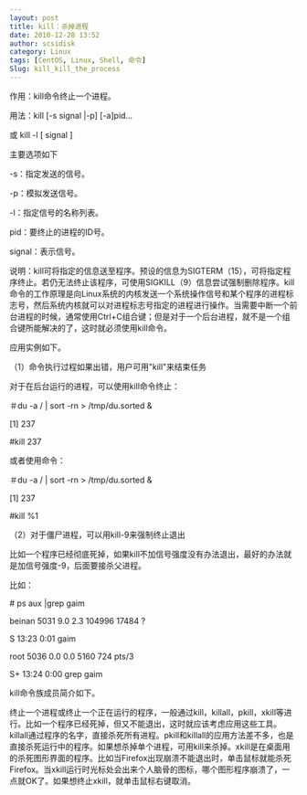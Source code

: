 ```yaml
---
layout: post
title: kill：杀掉进程
date: 2010-12-28 13:52
author: scsidisk
category: Linux
tags: [CentOS, Linux, Shell, 命令]
Slug: kill_kill_the_process
---
```


作用：kill命令终止一个进程。

用法：kill [-s signal |-p] [-a]pid…

或 kill -l [ signal ]

主要选项如下

-s：指定发送的信号。

-p：模拟发送信号。

-l：指定信号的名称列表。

pid：要终止的进程的ID号。

signal：表示信号。

说明：kill可将指定的信息送至程序。预设的信息为SIGTERM（15），可将指定程序终止。若仍无法终止该程序，可使用SIGKILL（9）信息尝试强制删除程序。kill命令的工作原理是向Linux系统的内核发送一个系统操作信号和某个程序的进程标志号，然后系统内核就可以对进程标志号指定的进程进行操作。当需要中断一个前台进程的时候，通常使用Ctrl+C组合键；但是对于一个后台进程，就不是一个组合键所能解决的了，这时就必须使用kill命令。

应用实例如下。

（1）命令执行过程如果出错，用户可用"kill"来结束任务

对于在后台运行的进程，可以使用kill命令终止：

＃du -a / | sort -rn \> /tmp/du.sorted &

[1] 237

\#kill 237

或者使用命令：

＃du -a / | sort -rn \> /tmp/du.sorted &

[1] 237

\#kill %1

（2）对于僵尸进程，可以用kill-9来强制终止退出

比如一个程序已经彻底死掉，如果kill不加信号强度没有办法退出，最好的办法就是加信号强度-9，后面要接杀父进程。

比如：

\# ps aux |grep gaim

beinan 5031 9.0 2.3 104996 17484 ?

S 13:23 0:01 gaim

root 5036 0.0 0.0 5160 724 pts/3

S+ 13:24 0:00 grep gaim

kill命令族成员简介如下。

终止一个进程或终止一个正在运行的程序，一般通过kill，killall，pkill，xkill等进行。比如一个程序已经死掉，但又不能退出，这时就应该考虑应用这些工具。killall通过程序的名字，直接杀死所有进程。pkill和killall的应用方法差不多，也是直接杀死运行中的程序。如果想杀掉单个进程，可用kill来杀掉。xkill是在桌面用的杀死图形界面的程序。比如当Firefox出现崩溃不能退出时，单击鼠标就能杀死Firefox。当xkill运行时光标处会出来个人脑骨的图标，哪个图形程序崩溃了，一点就OK了。如果想终止xkill，就单击鼠标右键取消。

<div class="posttagsblock">
</div>

